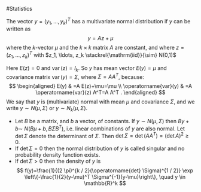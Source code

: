 #Statistics 

The vector $y=\left(y_1, \ldots, y_k\right)^T$ has a multivariate normal distribution if $y$ can be written as
$$
y=A z+\mu
$$
where the $k$-vector $\mu$ and the $k \times k$ matrix $A$ are constant, and where $z=\left(z_1, \ldots, z_k\right)^T$ with $z_1, \ldots, z_k \stackrel{\mathrm{iid}}{\sim} N(0,1)$

Here $E(z)=0$ and $\operatorname{var}(z)=I_k$. So $y$ has mean vector $E(y)=\mu$ and covariance matrix $\operatorname{var}(y)=\Sigma$, where $\Sigma=A A^T$, because:
$$
\begin{aligned}
E(y) & =A E(z)+\mu=\mu \\
\operatorname{var}(y) & =A \operatorname{var}(z) A^T=A A^T .
\end{aligned}
$$
We say that $y$ is (multivariate) normal with mean $\mu$ and covariance $\Sigma$, and we write $y \sim N(\mu, \Sigma)$ or $y \sim N_k(\mu, \Sigma)$.
- Let $B$ be a matrix, and $b$ a vector, of constants. If $y \sim N(\mu, \Sigma)$ then $B y+b \sim$ $N\left(B \mu+b, B \Sigma B^T\right)$, i.e. linear combinations of $y$ are also normal.
Let $\operatorname{det} \Sigma$ denote the determinant of $\Sigma$. Then $\operatorname{det} \Sigma=\operatorname{det}\left(A A^T\right)=(\operatorname{det} A)^2 \geqslant 0$.
- If $\operatorname{det} \Sigma=0$ then the normal distribution of $y$ is called singular and no probability density function exists.
- If $\operatorname{det} \Sigma>0$ then the density of $y$ is
$$
f(y)=\frac{1}{(2 \pi)^{k / 2}(\operatorname{det} \Sigma)^{1 / 2}} \exp \left\{-\frac{1}{2}(y-\mu)^T \Sigma^{-1}(y-\mu)\right\}, \quad y \in \mathbb{R}^k
$$